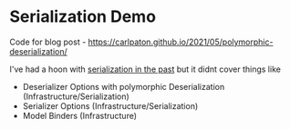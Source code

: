 # Serialization Demo

Code for blog post - https://carlpaton.github.io/2021/05/polymorphic-deserialization/

I've had a hoon with [serialization in the past](https://github.com/carlpaton/Common/tree/master/Common/Serialization) but it didnt cover things like

- Deserializer Options with polymorphic Deserialization (Infrastructure/Serialization)
- Serializer Options (Infrastructure/Serialization)
- Model Binders (Infrastructure)
